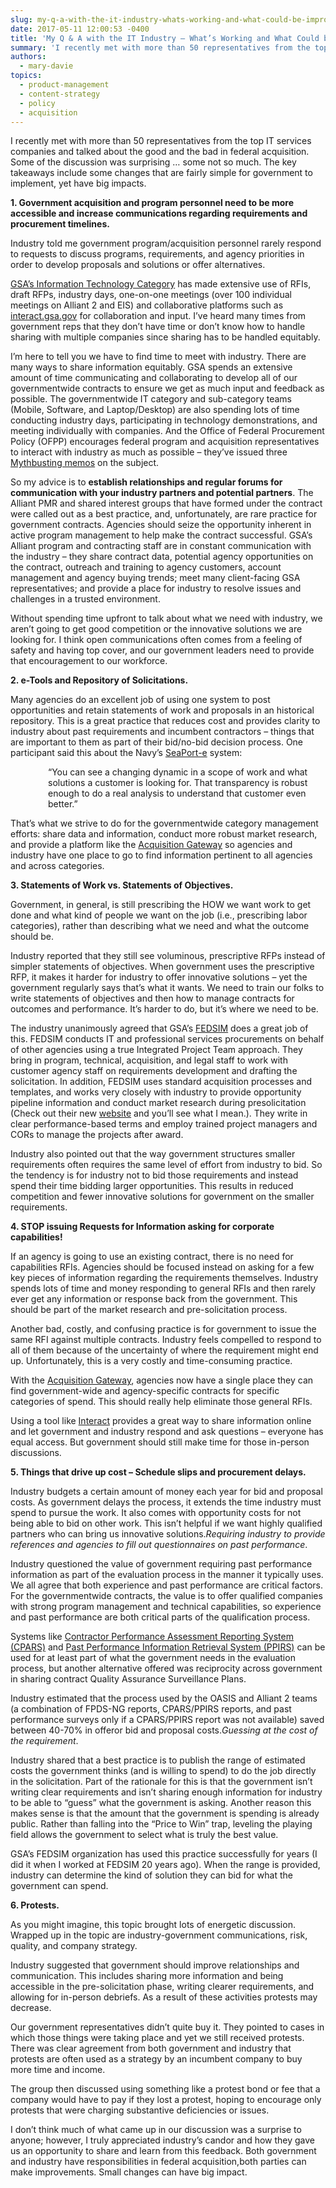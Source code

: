 ```yaml
---
slug: my-q-a-with-the-it-industry-whats-working-and-what-could-be-improved-in-federal-acquisition
date: 2017-05-11 12:00:53 -0400
title: 'My Q & A with the IT Industry – What’s Working and What Could be Improved in Federal Acquisition'
summary: 'I recently met with more than 50 representatives from the top IT services companies and talked about the good and the bad in federal acquisition. Some of the discussion was surprising &hellip; some not so much. The key takeaways include some changes that are fairly simple for government to implement, yet have big impacts. 1.'
authors:
  - mary-davie
topics:
  - product-management
  - content-strategy
  - policy
  - acquisition
---
```


I recently met with more than 50 representatives from the top IT services companies and talked about the good and the bad in federal acquisition. Some of the discussion was surprising … some not so much. The key takeaways include some changes that are fairly simple for government to implement, yet have big impacts.

**1. Government acquisition and program personnel need to be more accessible and increase communications regarding requirements and procurement timelines.**

Industry told me government program/acquisition personnel rarely respond to requests to discuss programs, requirements, and agency priorities in order to develop proposals and solutions or offer alternatives.

[GSA’s Information Technology Category](https://www.gsa.gov/it) has made extensive use of RFIs, draft RFPs, industry days, one-on-one meetings (over 100 individual meetings on Alliant 2 and EIS) and collaborative platforms such as [interact.gsa.gov](https://interact.gsa.gov/) for collaboration and input. I’ve heard many times from government reps that they don’t have time or don’t know how to handle sharing with multiple companies since sharing has to be handled equitably.

I’m here to tell you we have to find time to meet with industry. There are many ways to share information equitably. GSA spends an extensive amount of time communicating and collaborating to develop all of our governmentwide contracts to ensure we get as much input and feedback as possible. The governmentwide IT category and sub-category teams (Mobile, Software, and Laptop/Desktop) are also spending lots of time conducting industry days, participating in technology demonstrations, and meeting individually with companies. And the Office of Federal Procurement Policy (OFPP) encourages federal program and acquisition representatives to interact with industry as much as possible – they’ve issued three [Mythbusting memos](https://obamawhitehouse.archives.gov/omb/procurement_index_memo) on the subject.

So my advice is to **establish relationships and regular forums for communication with your industry partners and potential partners**. The Alliant PMR and shared interest groups that have formed under the contract were called out as a best practice, and, unfortunately, are rare practice for government contracts. Agencies should seize the opportunity inherent in active program management to help make the contract successful. GSA’s Alliant program and contracting staff are in constant communication with the industry – they share contract data, potential agency opportunities on the contract, outreach and training to agency customers, account management and agency buying trends; meet many client-facing GSA representatives; and provide a place for industry to resolve issues and challenges in a trusted environment.

Without spending time upfront to talk about what we need with industry, we aren’t going to get good competition or the innovative solutions we are looking for. I think open communications often comes from a feeling of safety and having top cover, and our government leaders need to provide that encouragement to our workforce.

**2. e-Tools and Repository of Solicitations.** 

Many agencies do an excellent job of using one system to post opportunities and retain statements of work and proposals in an historical repository. This is a great practice that reduces cost and provides clarity to industry about past requirements and incumbent contractors – things that are important to them as part of their bid/no-bid decision process. One participant said this about the Navy’s [SeaPort-e](http://www.seaport.navy.mil/) system:

<p style="padding-left: 60px">
  “You can see a changing dynamic in a scope of work and what solutions a customer is looking for. That transparency is robust enough to do a real analysis to understand that customer even better.”
</p>

That’s what we strive to do for the governmentwide category management efforts: share data and information, conduct more robust market research, and provide a platform like the [Acquisition Gateway](https://hallways.cap.gsa.gov/) so agencies and industry have one place to go to find information pertinent to all agencies and across categories.

**3. Statements of Work vs. Statements of Objectives.** 

Government, in general, is still prescribing the HOW we want work to get done and what kind of people we want on the job (i.e., prescribing labor categories), rather than describing what we need and what the outcome should be.

Industry reported that they still see voluminous, prescriptive RFPs instead of simpler statements of objectives. When government uses the prescriptive RFP, it makes it harder for industry to offer innovative solutions – yet the government regularly says that’s what it wants. We need to train our folks to write statements of objectives and then how to manage contracts for outcomes and performance. It’s harder to do, but it’s where we need to be.

The industry unanimously agreed that GSA’s [FEDSIM](https://fedsim.gsa.gov/) does a great job of this. FEDSIM conducts IT and professional services procurements on behalf of other agencies using a true Integrated Project Team approach. They bring in program, technical, acquisition, and legal staff to work with customer agency staff on requirements development and drafting the solicitation. In addition, FEDSIM uses standard acquisition processes and templates, and works very closely with industry to provide opportunity pipeline information and conduct market research during presolicitation (Check out their new [website](https://fedsim.gsa.gov/) and you’ll see what I mean.). They write in clear performance-based terms and employ trained project managers and CORs to manage the projects after award.

Industry also pointed out that the way government structures smaller requirements often requires the same level of effort from industry to bid. So the tendency is for industry not to bid those requirements and instead spend their time bidding larger opportunities. This results in reduced competition and fewer innovative solutions for government on the smaller requirements.

**4. STOP issuing Requests for Information asking for corporate capabilities!** 

If an agency is going to use an existing contract, there is no need for capabilities RFIs. Agencies should be focused instead on asking for a few key pieces of information regarding the requirements themselves. Industry spends lots of time and money responding to general RFIs and then rarely ever get any information or response back from the government. This should be part of the market research and pre-solicitation process.

Another bad, costly, and confusing practice is for government to issue the same RFI against multiple contracts. Industry feels compelled to respond to all of them because of the uncertainty of where the requirement might end up. Unfortunately, this is a very costly and time-consuming practice.

With the [Acquisition Gateway](https://hallways.cap.gsa.gov/), agencies now have a single place they can find government-wide and agency-specific contracts for specific categories of spend. This should really help eliminate those general RFIs.

Using a tool like [Interact](https://interact.gsa.gov/) provides a great way to share information online and let government and industry respond and ask questions – everyone has equal access. But government should still make time for those in-person discussions.

**5. Things that drive up cost – Schedule slips and procurement delays.** 

Industry budgets a certain amount of money each year for bid and proposal costs. As government delays the process, it extends the time industry must spend to pursue the work. It also comes with opportunity costs for not being able to bid on other work. This isn’t helpful if we want highly qualified partners who can bring us innovative solutions._Requiring industry to provide references and agencies to fill out questionnaires on past performance_.
  
Industry questioned the value of government requiring past performance information as part of the evaluation process in the manner it typically uses. We all agree that both experience and past performance are critical factors. For the governmentwide contracts, the value is to offer qualified companies with strong program management and technical capabilities, so experience and past performance are both critical parts of the qualification process.

Systems like [Contractor Performance Assessment Reporting System (CPARS)](https://www.cpars.gov/) and [Past Performance Information Retrieval System (PPIRS)](https://www.ppirs.gov/) can be used for at least part of what the government needs in the evaluation process, but another alternative offered was reciprocity across government in sharing contract Quality Assurance Surveillance Plans.

Industry estimated that the process used by the OASIS and Alliant 2 teams (a combination of FPDS-NG reports, CPARS/PPIRS reports, and past performance surveys only if a CPARS/PPIRS report was not available) saved between 40-70% in offeror bid and proposal costs._Guessing at the cost of the requirement_.
  
Industry shared that a best practice is to publish the range of estimated costs the government thinks (and is willing to spend) to do the job directly in the solicitation. Part of the rationale for this is that the government isn’t writing clear requirements and isn’t sharing enough information for industry to be able to “guess” what the government is asking. Another reason this makes sense is that the amount that the government is spending is already public. Rather than falling into the “Price to Win” trap, leveling the playing field allows the government to select what is truly the best value.

GSA’s FEDSIM organization has used this practice successfully for years (I did it when I worked at FEDSIM 20 years ago). When the range is provided, industry can determine the kind of solution they can bid for what the government can spend.

**6. Protests.** 

As you might imagine, this topic brought lots of energetic discussion. Wrapped up in the topic are industry-government communications, risk, quality, and company strategy.

Industry suggested that government should improve relationships and communication. This includes sharing more information and being accessible in the pre-solicitation phase, writing clearer requirements, and allowing for in-person debriefs. As a result of these activities protests may decrease.

Our government representatives didn’t quite buy it. They pointed to cases in which those things were taking place and yet we still received protests. There was clear agreement from both government and industry that protests are often used as a strategy by an incumbent company to buy more time and income.

The group then discussed using something like a protest bond or fee that a company would have to pay if they lost a protest, hoping to encourage only protests that were charging substantive deficiencies or issues.

I don’t think much of what came up in our discussion was a surprise to anyone; however, I truly appreciated industry’s candor and how they gave us an opportunity to share and learn from this feedback. Both government and industry have responsibilities in federal acquisition,both parties can make improvements. Small changes can have big impact.